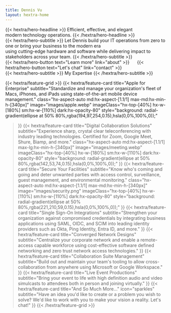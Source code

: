 ```yaml
---
title: Dennis Vu
layout: hextra-home
---
```


<div class="hx-mt-6 hx-mb-6">
{{< hextra/hero-headline >}}
  Efficient, effective, and elegant&nbsp;<br class="sm:hx-block hx-hidden" />modern technology operations.
{{< /hextra/hero-headline >}}
</div>

<div class="hx-mb-12">
{{< hextra/hero-subtitle >}}
  Let Dennis build your IT operations from zero to one or bring your business to the modern era &nbsp;<br class="sm:hx-block hx-hidden" />using cutting-edge hardware and software while delivering impact to stakeholders across your team.
{{< /hextra/hero-subtitle >}}
</div>

<div class="hx-mb-6">
{{< hextra/hero-button text="Learn more" link="about" >}}
&nbsp;&nbsp;&nbsp;&nbsp;
{{< hextra/hero-button text="Let's chat" link="contact" >}}
</div>

<div class="hx-mt-6"></div>

<div class="hx-mb-12">
{{< hextra/hero-subtitle >}}
  My Expertise
{{< /hextra/hero-subtitle >}}
</div>

{{< hextra/feature-grid >}}
  {{< hextra/feature-card
    title="Apple for Enterprise"
    subtitle="Standardize and manage your organization's fleet of Macs, iPhones, and iPads using state-of-the-art mobile device management."
    class="hx-aspect-auto md:hx-aspect-[1.1/1] max-md:hx-min-h-[340px]"
    image="images/apple.webp"
    imageClass="hx-top-[40%] hx-w-[180%] sm:hx-w-[110%] dark:hx-opacity-80"
    style="background: radial-gradient(ellipse at 50% 80%,rgba(194,97,254,0.15),hsla(0,0%,100%,0));"
  >}}
  {{< hextra/feature-card
    title="Digital Collaboration Solutions"
    subtitle="Experience sharp, crystal clear teleconferencing with industry leading technologies. Certified for Zoom, Google Meet, Shure, Biamp, and more."
    class="hx-aspect-auto md:hx-aspect-[1.1/1] max-lg:hx-min-h-[340px]"
    image="images/meeting.webp"
    imageClass="hx-top-[40%] hx-w-[180%] sm:hx-w-[110%] dark:hx-opacity-80"
    style="background: radial-gradient(ellipse at 50% 80%,rgba(142,53,74,0.15),hsla(0,0%,100%,0));"
  >}}
  {{< hextra/feature-card
    title="Secure Your Facilities"
    subtitle="Know who's coming and going and deter unwanted parties with access control, surveillance, guest management, and environmental monitoring."
    class="hx-aspect-auto md:hx-aspect-[1.1/1] max-md:hx-min-h-[340px]"
    image="images/security.png"
    imageClass="hx-top-[40%] hx-w-[110%] sm:hx-w-[110%] dark:hx-opacity-80"
    style="background: radial-gradient(ellipse at 50% 80%,rgba(221,210,59,0.15),hsla(0,0%,100%,0));"
  >}}
  {{< hextra/feature-card
    title="Single Sign-On Integrations"
    subtitle="Strengthen your organization against compromised credentials by integrating business applications using SAML, OIDC, and SCIM into leading identity providers such as Okta, Ping Identity, Entra ID, and more."
  >}}
  {{< hextra/feature-card
    title="Converged Network Designs"
    subtitle="Centralize your corporate network and enable a remote-access capable workforce using cost-effective software defined networking and zero trust network access technologies."
  >}}
  {{< hextra/feature-card
    title="Collaboration Suite Management"
    subtitle="Build out and maintain your team's tooling to allow cross-collaboration from anywhere using Microsoft or Google Workspace."
  >}}
  {{< hextra/feature-card
    title="Live Event Productions"
    subtitle="Bring your event to life with high definition audio and video simulcasts to attendees both in person and joining virtually."
  >}}
  {{< hextra/feature-card
    title="And So Much More..."
    icon="sparkles"
    subtitle="Have an idea you'd like to create or a problem you wish to solve? We'd like to work with you to make your vision a reality. Let's chat!"
  >}}
{{< /hextra/feature-grid >}}
